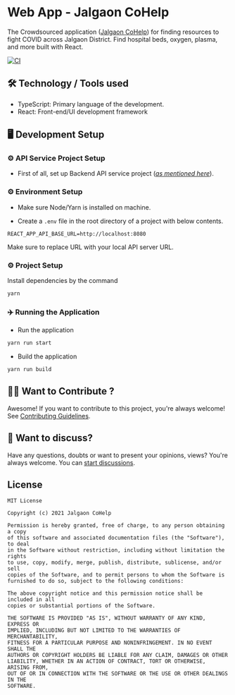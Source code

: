 # Web App - Jalgaon CoHelp

The Crowdsourced application ([Jalgaon CoHelp](https://jalgaoncohelp.in)) for finding resources to fight COVID across Jalgaon District. Find hospital beds, oxygen, plasma, and more built with React.

[![CI](https://github.com/Jalgaon-CoHelp/web-app/actions/workflows/build.yml/badge.svg)](https://github.com/Jalgaon-CoHelp/web-app/actions/workflows/build.yml)

## 🛠 Technology / Tools used 

- TypeScript: Primary language of the development.
- React: Front-end/UI development framework

## 🖥 Development Setup 

### ⚙️ API Service Project Setup

- First of all, set up Backend API service project ([_as mentioned here_](https://github.com/Jalgaon-CoHelp/api-service)).
### ⚙️ Environment Setup

- Make sure Node/Yarn is installed on machine.

- Create a `.env` file in the root directory of a project with below contents.

```env
REACT_APP_API_BASE_URL=http://localhost:8080
```

Make sure to replace URL with your local API server URL.

### ⚙️ Project Setup

Install dependencies by the command

```bash
yarn
```

### ✈️ Running the Application 

- Run the application

```bash
yarn run start
```

- Build the application

```bash
yarn run build
```

## 🙋‍♂️ Want to Contribute ?
Awesome! If you want to contribute to this project, you're always welcome! See [Contributing Guidelines](CONTRIBUTING.md).

## 💬 Want to discuss? 
Have any questions, doubts or want to present your opinions, views? You're always welcome. You can [start discussions](https://github.com/Jalgaon-CoHelp/web-app/discussions).
## License

```
MIT License

Copyright (c) 2021 Jalgaon CoHelp

Permission is hereby granted, free of charge, to any person obtaining a copy
of this software and associated documentation files (the "Software"), to deal
in the Software without restriction, including without limitation the rights
to use, copy, modify, merge, publish, distribute, sublicense, and/or sell
copies of the Software, and to permit persons to whom the Software is
furnished to do so, subject to the following conditions:

The above copyright notice and this permission notice shall be included in all
copies or substantial portions of the Software.

THE SOFTWARE IS PROVIDED "AS IS", WITHOUT WARRANTY OF ANY KIND, EXPRESS OR
IMPLIED, INCLUDING BUT NOT LIMITED TO THE WARRANTIES OF MERCHANTABILITY,
FITNESS FOR A PARTICULAR PURPOSE AND NONINFRINGEMENT. IN NO EVENT SHALL THE
AUTHORS OR COPYRIGHT HOLDERS BE LIABLE FOR ANY CLAIM, DAMAGES OR OTHER
LIABILITY, WHETHER IN AN ACTION OF CONTRACT, TORT OR OTHERWISE, ARISING FROM,
OUT OF OR IN CONNECTION WITH THE SOFTWARE OR THE USE OR OTHER DEALINGS IN THE
SOFTWARE.
```

